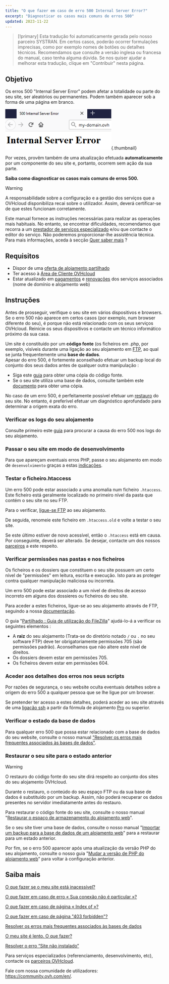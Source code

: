 ```yaml
---
title: "O que fazer em caso de erro 500 Internal Server Error?"
excerpt: "Diagnosticar os casos mais comuns de erros 500"
updated: 2023-11-22
---
```


> [!primary]
> Esta tradução foi automaticamente gerada pelo nosso parceiro SYSTRAN. Em certos casos, poderão ocorrer formulações imprecisas, como por exemplo nomes de botões ou detalhes técnicos. Recomendamos que consulte a versão inglesa ou francesa do manual, caso tenha alguma dúvida. Se nos quiser ajudar a melhorar esta tradução, clique em "Contribuir" nesta página.
>

## Objetivo

Os erros 500 "Internal Server Error" podem afetar a totalidade ou parte do seu site, ser aleatórios ou permanentes. Podem também aparecer sob a forma de uma página em branco.

![error500](images/http-500.png){.thumbnail}

Por vezes, provêm também de uma atualização efetuada **automaticamente** por um componente do seu site e, portanto, ocorrem sem ação da sua parte.

**Saiba como diagnosticar os casos mais comuns de erros 500.**

> [!warning]
>
> A responsabilidade sobre a configuração e a gestão dos serviços que a OVHcloud disponibiliza recai sobre o utilizador. Assim, deverá certificar-se de que estes funcionam corretamente.
>
> Este manual fornece as instruções necessárias para realizar as operações mais habituais. No entanto, se encontrar dificuldades, recomendamos que recorra a um [prestador de serviços especializado](/links/partner) e/ou que contacte o editor do serviço. Não poderemos proporcionar-lhe assistência técnica. Para mais informações, aceda à secção [Quer saber mais](#go-further) ?
>

## Requisitos

- Dispor de uma [oferta de alojamento partilhado](/links/web/hosting)
- Ter acesso à [Área de Cliente OVHcloud](/links/manager)
- Estar atualizado em [pagamentos](/pages/account_and_service_management/managing_billing_payments_and_services/invoice_management#pay-bills) e [renovações](/pages/account_and_service_management/managing_billing_payments_and_services/how_to_use_automatic_renewal#renewal-management) dos serviços associados (nome de domínio e alojamento web)

## Instruções

Antes de prosseguir, verifique o seu site em vários dispositivos e browsers. Se o erro 500 não aparece em certos casos (por exemplo, num browser diferente do seu), é porque não está relacionado com os seus serviços OVHcloud. Reinicie os seus dispositivos e contacte um técnico informático próximo da sua casa.

Um site é constituído por um **código fonte** (os ficheiros em .php, por exemplo, visíveis durante uma ligação ao seu alojamento em [FTP](/pages/web_cloud/web_hosting/ftp_connection), ao qual se junta frequentemente uma **base de dados**.
<br>Apesar do erro 500, é fortemente aconselhado efetuar um backup local do conjunto dos seus dados antes de qualquer outra manipulação :

- Siga este [guia](/pages/web_cloud/web_hosting/ftp_filezilla_user_guide) para obter uma cópia do código fonte.
- Se o seu site utiliza uma base de dados, consulte também este [documento](/pages/web_cloud/web_hosting/sql_database_export) para obter uma cópia.

No caso de um erro 500, é perfeitamente possível efetuar um [restauro](#restore) do seu site. No entanto, é preferível efetuar um diagnóstico aprofundado para determinar a origem exata do erro.

### Verificar os logs do seu alojamento

Consulte primeiro este [guia](/pages/web_cloud/web_hosting/logs_and_statistics) para procurar a causa do erro 500 nos logs do seu alojamento.

### Passar o seu site em modo de desenvolvimento

Para que apareçam eventuais erros PHP, passe o seu alojamento em modo de `desenvolvimento` graças a estas [indicações](/pages/web_cloud/web_hosting/configure_your_web_hosting#2-alterar-a-configuracao-do-alojamento-web).

### Testar o ficheiro.htaccess

Um erro 500 pode estar associado a uma anomalia num ficheiro `.htaccess`. Este ficheiro está geralmente localizado no primeiro nível da pasta que contém o seu site no seu FTP.

Para o verificar, [ligue-se FTP](/pages/web_cloud/web_hosting/ftp_connection) ao seu alojamento.

De seguida, renomeie este ficheiro em `.htaccess.old` e volte a testar o seu site.

Se este último estiver de novo acessível, então o `.htaccess` está em causa. Por conseguinte, deverá ser alterado. Se desejar, contacte um dos nossos [parceiros](/links/partner) a este respeito.

### Verificar permissões nas pastas e nos ficheiros

Os ficheiros e os dossiers que constituem o seu site possuem um certo nível de "permissões" em leitura, escrita e execução. Isto para as proteger contra qualquer manipulação maliciosa ou incorreta.

Um erro 500 pode estar associado a um nível de direitos de acesso incorreto em alguns dos dossieres ou ficheiros do seu site.

Para aceder a estes ficheiros, ligue-se ao seu alojamento através de FTP, seguindo a nossa [documentação](/pages/web_cloud/web_hosting/ftp_connection).

O guia "[Partilhado : Guia de utilização do FileZilla](/pages/web_cloud/web_hosting/ftp_filezilla_user_guide#permissoes-de-pastas-e-ficheiros)" ajudá-lo-á a verificar os seguintes elementos :

- A **raiz** do seu alojamento (Trata-se do diretório notado `/` ou `.` no seu software FTP) deve ter obrigatoriamente permissões 705 (são permissões padrão). Aconselhamos que não altere este nível de direitos.
- Os dossiers devem estar em permissões 705.
- Os ficheiros devem estar em permissões 604.

### Aceder aos detalhes dos erros nos seus scripts

Por razões de segurança, o seu website oculta eventuais detalhes sobre a origem do erro 500 a qualquer pessoa que se lhe ligue por um browser.

Se pretender ter acesso a estes detalhes, poderá aceder ao seu site através de uma [ligação ssh](/pages/web_cloud/web_hosting/ssh_on_webhosting) a partir da fórmula de alojamento [Pro](https://www.ovhcloud.com/pt/web-hosting/professional-offer/) ou superior.

### Verificar o estado da base de dados

Para qualquer erro 500 que possa estar relacionado com a base de dados do seu website, consulte o nosso manual ["Resolver os erros mais frequentes associados às bases de dados"](/pages/web_cloud/web_hosting/diagnosis_database_errors).

### Restaurar o seu site para o estado anterior <a name="restore"></a>

> [!warning]
>
> O restauro do código fonte do seu site dirá respeito ao conjunto dos sites do seu alojamento OVHcloud.
>
> Durante o restauro, o conteúdo do seu espaço FTP ou da sua base de dados é substituído por um backup. Assim, não poderá recuperar os dados presentes no servidor imediatamente antes do restauro.
>

Para restaurar o código fonte do seu site, consulte o nosso manual "[Restaurar o espaço de armazenamento do alojamento web](/pages/web_cloud/web_hosting/ftp_save_and_backup)".

Se o seu site tiver uma base de dados, consulte o nosso manual "[Importar um backup para a base de dados de um alojamento web](/pages/web_cloud/web_hosting/sql_importing_mysql_database#restaurar-um-backup-a-partir-da-area-de-cliente)" para a restaurar para um estado anterior.

Por fim, se o erro 500 aparecer após uma atualização da versão PHP do seu alojamento, consulte o nosso guia "[Mudar a versão de PHP do alojamento web](/pages/web_cloud/web_hosting/configure_your_web_hosting)" para voltar à configuração anterior.

## Saiba mais <a name="go-further"></a>

[O que fazer se o meu site está inacessível?](/pages/web_cloud/web_hosting/diagnostic-website-not-accessible)

[O que fazer em caso de erro « Sua conexão não é particular »?](/pages/web_cloud/web_hosting/diagnostic-not-secured)

[O que fazer em caso de página « Index of »?](/pages/web_cloud/web_hosting/diagnostic-index-of)

[O que fazer em caso de página "403 forbidden"?](/pages/web_cloud/web_hosting/diagnostic_403_forbidden)

[Resolver os erros mais frequentes associados às bases de dados](/pages/web_cloud/web_hosting/diagnosis_database_errors)

[O meu site é lento. O que fazer?](/pages/web_cloud/web_hosting/diagnostic_slownesses)

[Resolver o erro “Site não instalado”](/pages/web_cloud/web_hosting/multisites_website_not_installed)

Para serviços especializados (referenciamento, desenvolvimento, etc), contacte os [parceiros OVHcloud](/links/partner).

Fale com nossa comunidade de utilizadores: <https://community.ovh.com/en/>.